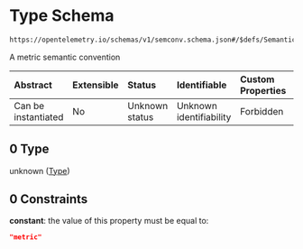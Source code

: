 # Type Schema

```txt
https://opentelemetry.io/schemas/v1/semconv.schema.json#/$defs/SemanticConventionBase/allOf/0/if/properties/type/not/anyOf/0
```

A metric semantic convention

| Abstract            | Extensible | Status         | Identifiable            | Custom Properties | Additional Properties | Access Restrictions | Defined In                                                                           |
| :------------------ | :--------- | :------------- | :---------------------- | :---------------- | :-------------------- | :------------------ | :----------------------------------------------------------------------------------- |
| Can be instantiated | No         | Unknown status | Unknown identifiability | Forbidden         | Allowed               | none                | [semconv.schema.json\*](../../../schemas/semconv.schema.json "open original schema") |

## 0 Type

unknown ([Type](../semantic/semconv-opentelemetry-semantic-convention-schema-definitions-semantic-convention-base-allof-not-metric-or-event-not-metric-or-event-properties-not-metric-or-event-not-metric-or-event-anyof-type.md))

## 0 Constraints

**constant**: the value of this property must be equal to:

```json
"metric"
```
